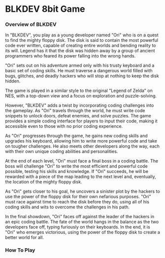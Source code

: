 # BLKDEV 8bit Game

### Overview of BLKDEV

In "BLKDEV", you play as a young developer named "Ori" who is on a quest to find the mighty floppy disk. The disk is said to contain the most powerful code ever written, capable of creating entire worlds and bending reality to its will. Legend has it that the disk was hidden away by a group of ancient programmers who feared its power falling into the wrong hands.

"Ori" sets out on his adventure armed only with his trusty keyboard and a basic set of coding skills. He must traverse a dangerous world filled with bugs, glitches, and deadly hackers who will stop at nothing to keep the disk hidden.

The game is played in a similar style to the original "Legend of Zelda" on NES, with a top-down view and a focus on exploration and puzzle-solving.
 
However, "BLKDEV" adds a twist by incorporating coding challenges into the gameplay. As "Ori" travels through the world, he must write code snippets to unlock doors, defeat enemies, and solve puzzles. The game provides a simple coding interface for players to input their code, making it accessible even to those with no prior coding experience.

As "Ori" progresses through the game, he gains new coding skills and upgrades his keyboard, allowing him to write more powerful code and take on tougher challenges. He also meets other developers along the way, each with their own unique coding abilities and personalities.

At the end of each level, "Ori" must face a final boss in a coding battle. The boss will challenge "Ori" to write the most efficient and powerful code possible, testing his skills and knowledge. If "Ori" succeeds, he will be rewarded with a piece of the map leading to the next level and, eventually, the location of the mighty floppy disk.

As "Ori" gets closer to his goal, he uncovers a sinister plot by the hackers to use the power of the floppy disk for their own nefarious purposes. "Ori" must race against time to reach the disk before they do, using all of his coding skills and wits to overcome the challenges in his path.

In the final showdown, "Ori" faces off against the leader of the hackers in an epic coding battle. The fate of the world hangs in the balance as the two developers face off, typing furiously on their keyboards. In the end, it is "Ori" who emerges victorious, using the power of the floppy disk to create a better world for all.


### How To Play


